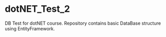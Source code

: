 # dotNET_Test_2
DB Test for dotNET course. Repository contains basic DataBase structure using EntityFramework.
